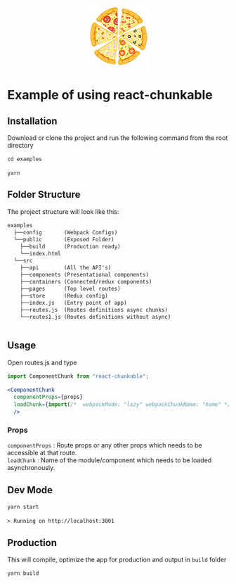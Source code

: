 <p align="center">
  <img src="https://github.com/kamleshchandnani/react-chunkable/blob/master/examples/src/logo/react-chunkable.png" />
  <br>
</p>

# Example of using react-chunkable
## Installation
Download or clone the project and run the following command from the root directory
```
cd examples

yarn
```
## Folder Structure

The project structure will look like this:

```
examples
  ├──config       (Webpack Configs)
  └──public       (Exposed Folder)
    ├──build      (Production ready)
    └──index.html
  └──src      
    ├──api        (All the API's)
    ├──components (Presentational components)
    ├──containers (Connected/redux components)
    ├──pages      (Top level routes)
    ├──store      (Redux config)
    ├──index.js   (Entry point of app)
    ├──routes.js  (Routes definitions async chunks)
    └──routes1.js (Routes definitions without async)
  
```


## Usage
Open routes.js and type
```jsx
import ComponentChunk from "react-chunkable";
```

```jsx
<ComponentChunk
  componentProps={props}
  loadChunk={import(/*  webpackMode: "lazy" webpackChunkName: "home" */ "./pages/home")}
  />
```
### Props  
`componentProps` : Route props or any other props which needs to be accessible at that route.  
`loadChunk` : Name of the module/component which needs to be loaded asynchronously.

## Dev Mode

```
yarn start

> Running on http://localhost:3001
```

## Production
This will compile, optimize the app for production and output in `build` folder
```
yarn build
```
